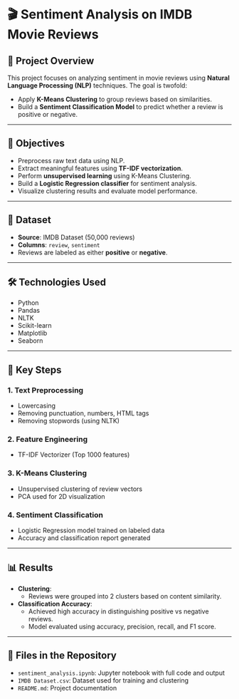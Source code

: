 # 🎬 Sentiment Analysis on IMDB Movie Reviews

## 🧠 Project Overview
This project focuses on analyzing sentiment in movie reviews using **Natural Language Processing (NLP)** techniques. The goal is twofold:
- Apply **K-Means Clustering** to group reviews based on similarities.
- Build a **Sentiment Classification Model** to predict whether a review is positive or negative.

---

## 🎯 Objectives
- Preprocess raw text data using NLP.
- Extract meaningful features using **TF-IDF vectorization**.
- Perform **unsupervised learning** using K-Means Clustering.
- Build a **Logistic Regression classifier** for sentiment analysis.
- Visualize clustering results and evaluate model performance.

---

## 📁 Dataset
- **Source**: IMDB Dataset (50,000 reviews)
- **Columns**: `review`, `sentiment`
- Reviews are labeled as either **positive** or **negative**.

---

## 🛠️ Technologies Used
- Python
- Pandas
- NLTK
- Scikit-learn
- Matplotlib
- Seaborn

---

## 🧹 Key Steps

### 1. Text Preprocessing
- Lowercasing
- Removing punctuation, numbers, HTML tags
- Removing stopwords (using NLTK)

### 2. Feature Engineering
- TF-IDF Vectorizer (Top 1000 features)

### 3. K-Means Clustering
- Unsupervised clustering of review vectors
- PCA used for 2D visualization

### 4. Sentiment Classification
- Logistic Regression model trained on labeled data
- Accuracy and classification report generated

---

## 📊 Results

- **Clustering**:
  - Reviews were grouped into 2 clusters based on content similarity.
- **Classification Accuracy**:
  - Achieved high accuracy in distinguishing positive vs negative reviews.
  - Model evaluated using accuracy, precision, recall, and F1 score.

---

## 📎 Files in the Repository
- `sentiment_analysis.ipynb`: Jupyter notebook with full code and output
- `IMDB Dataset.csv`: Dataset used for training and clustering
- `README.md`: Project documentation



